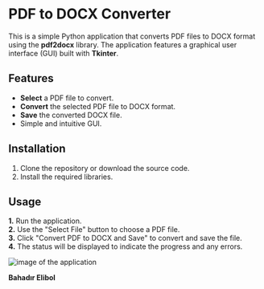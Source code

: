 # PDF to DOCX Converter
This is a simple Python application that converts PDF files to DOCX format using the **pdf2docx** library. The application features a graphical user interface (GUI) built with **Tkinter**.

## Features
- **Select** a PDF file to convert.
- **Convert** the selected PDF file to DOCX format.
- **Save** the converted DOCX file.
- Simple and intuitive GUI.

## Installation
1. Clone the repository or download the source code.
2. Install the required libraries.

## Usage
**1.** Run the application.  
**2.** Use the "Select File" button to choose a PDF file.  
**3.** Click "Convert PDF to DOCX and Save" to convert and save the file.  
**4.** The status will be displayed to indicate the progress and any errors.  

![image of the application](https://github.com/user-attachments/assets/32bdeaf4-296a-4605-b8ba-bb31ed7f5272)

**Bahadır Elibol**
